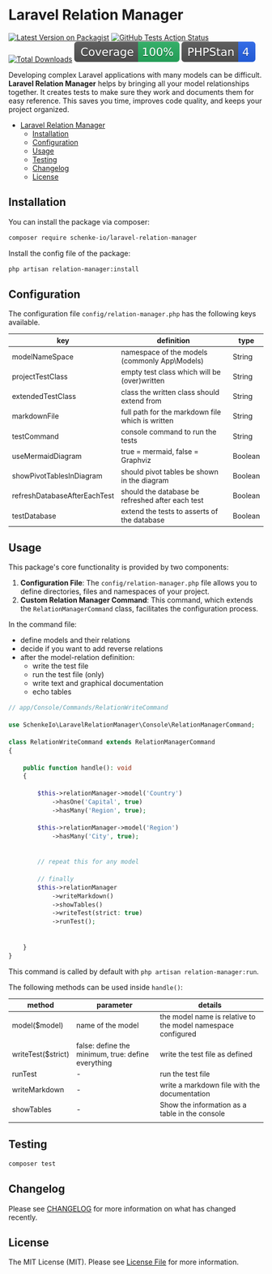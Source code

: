 <!--

This file was written by 'WriteMarkdownCommand.php' line 23 using
SchenkeIo\PackagingTools\Markdown\MarkdownAssembler

Do not edit manually as it will be overwritten.

-->
# Laravel Relation Manager

[![Latest Version on Packagist](https://img.shields.io/packagist/v/schenke-io/laravel-relation-manager.svg?style=flat-square)](https://packagist.org/packages/schenke-io/laravel-relation-manager)
[![GitHub Tests Action Status](https://img.shields.io/github/actions/workflow/status/schenke-io/laravel-relation-manager/run-tests.yml?branch=main&label=tests&style=flat-square)](https://github.com/schenke-io/laravel-relation-manager/actions?query=workflow%3Arun-tests+branch%3Amain)
[![Total Downloads](https://img.shields.io/packagist/dt/schenke-io/laravel-relation-manager.svg?style=flat-square)](https://packagist.org/packages/schenke-io/laravel-relation-manager)
[![Coverage](.github/coverage.svg)]()
[![PHPStan](.github/phpstan.svg)]()

Developing complex Laravel applications with many models can be difficult.
**Laravel Relation Manager** helps by bringing all your model relationships
together. It creates tests to make sure they work and documents them for
easy reference. This saves you time, improves code quality,
and keeps your project organized.



* [Laravel Relation Manager](#laravel-relation-manager)
  * [Installation](#installation)
  * [Configuration](#configuration)
  * [Usage](#usage)
  * [Testing](#testing)
  * [Changelog](#changelog)
  * [License](#license)



## Installation

You can install the package via composer:

```bash
composer require schenke-io/laravel-relation-manager
```
Install the config file of the package:

```bash
php artisan relation-manager:install
```





## Configuration

The configuration file `config/relation-manager.php` has the following keys available.




| key                          | definition                                       | type    |
|------------------------------|--------------------------------------------------|---------|
| modelNameSpace               | namespace of the models (commonly App\Models)    | String  |
| projectTestClass             | empty test class which will be (over)written     | String  |
| extendedTestClass            | class the written class should extend from       | String  |
| markdownFile                 | full path for the markdown file which is written | String  |
| testCommand                  | console command to run the tests                 | String  |
| useMermaidDiagram            | true = mermaid, false = Graphviz                 | Boolean |
| showPivotTablesInDiagram     | should pivot tables be shown in the diagram      | Boolean |
| refreshDatabaseAfterEachTest | should the database be refreshed after each test | Boolean |
| testDatabase                 | extend the tests to asserts of the database      | Boolean |




## Usage

This package's core functionality is provided by two components:
1) **Configuration File**: The `config/relation-manager.php` file allows you to define directories, files and namespaces of your project.
2) **Custom Relation Manager Command**: This command, which extends the `RelationManagerCommand` class, facilitates the configuration process.

In the command file:
- define models and their relations
- decide if you want to add reverse relations
- after the model-relation definition:
    - write the test file
    - run the test file (only)
    - write text and graphical documentation
    - echo tables

```php
// app/Console/Commands/RelationWriteCommand

use SchenkeIo\LaravelRelationManager\Console\RelationManagerCommand;

class RelationWriteCommand extends RelationManagerCommand 
{
    
    public function handle(): void
    {       
        
        $this->relationManager->model('Country')
            ->hasOne('Capital', true)
            ->hasMany('Region', true);
            
        $this->relationManager->model('Region')
            ->hasMany('City', true);
            
                        
        // repeat this for any model    

        // finally 
        $this->relationManager
            ->writeMarkdown()
            ->showTables()
            ->writeTest(strict: true)
            ->runTest();
                   
        
    }    
}

```

This command is called by default with `php artisan relation-manager:run`.

The following methods can be used inside `handle()`:

| method             | parameter                                          | details                                                      |
|--------------------|----------------------------------------------------|--------------------------------------------------------------|
| model($model)      | name of the model                                  | the model name is relative to the model namespace configured |
| writeTest($strict) | false: define the minimum, true: define everything | write the test file as defined                               |
| runTest            | -                                                  | run the test file                                            |
| writeMarkdown      | -                                                  | write a markdown file with the documentation                 |
| showTables         | -                                                  | Show the information as a table in the console               |
|                    |                                                    |                                                              |




## Testing

```bash
composer test
```

## Changelog

Please see [CHANGELOG](CHANGELOG.md) for more information on what has changed recently.


## License

The MIT License (MIT). Please see [License File](LICENSE.md) for more information.



